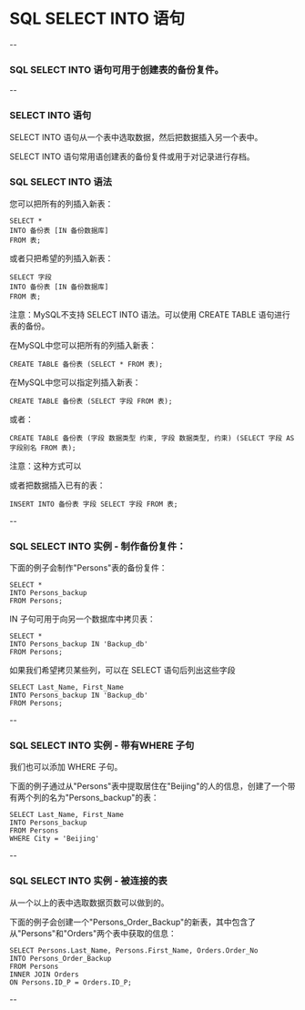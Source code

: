 # SQL SELECT INTO 语句

--

### SQL SELECT INTO 语句可用于创建表的备份复件。

--

### SELECT INTO 语句

SELECT INTO 语句从一个表中选取数据，然后把数据插入另一个表中。

SELECT INTO 语句常用语创建表的备份复件或用于对记录进行存档。

### SQL SELECT INTO 语法

您可以把所有的列插入新表：

```
SELECT * 
INTO 备份表 [IN 备份数据库]
FROM 表;
```

或者只把希望的列插入新表：

```
SELECT 字段
INTO 备份表 [IN 备份数据库]
FROM 表;
```

注意：MySQL不支持 SELECT INTO 语法。可以使用 CREATE TABLE 语句进行表的备份。

在MySQL中您可以把所有的列插入新表：

```
CREATE TABLE 备份表 (SELECT * FROM 表);
```

在MySQL中您可以指定列插入新表：

```
CREATE TABLE 备份表 (SELECT 字段 FROM 表);
```

或者：

```
CREATE TABLE 备份表 (字段 数据类型 约束, 字段 数据类型, 约束) (SELECT 字段 AS 字段别名 FROM 表);
```

注意：这种方式可以

或者把数据插入已有的表：

```
INSERT INTO 备份表 字段 SELECT 字段 FROM 表;
```

--

### SQL SELECT INTO 实例 - 制作备份复件：

下面的例子会制作"Persons"表的备份复件：

```
SELECT * 
INTO Persons_backup
FROM Persons;
```

IN 子句可用于向另一个数据库中拷贝表：

```
SELECT * 
INTO Persons_backup IN 'Backup_db'
FROM Persons;
```

如果我们希望拷贝某些列，可以在 SELECT 语句后列出这些字段

```
SELECT Last_Name, First_Name
INTO Persons_backup IN 'Backup_db'
FROM Persons;
```

--

### SQL SELECT INTO 实例 - 带有WHERE 子句

我们也可以添加 WHERE 子句。

下面的例子通过从"Persons"表中提取居住在"Beijing"的人的信息，创建了一个带有两个列的名为"Persons_backup"的表：

```
SELECT Last_Name, First_Name
INTO Persons_backup
FROM Persons
WHERE City = 'Beijing'
```

--

### SQL SELECT INTO 实例 - 被连接的表

从一个以上的表中选取数据页数可以做到的。

下面的例子会创建一个"Persons_Order_Backup"的新表，其中包含了从"Persons"和"Orders"两个表中获取的信息：

```
SELECT Persons.Last_Name, Persons.First_Name, Orders.Order_No
INTO Persons_Order_Backup 
FROM Persons 
INNER JOIN Orders
ON Persons.ID_P = Orders.ID_P;
```

--
